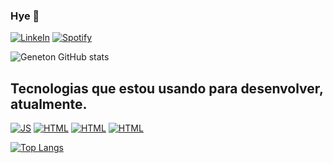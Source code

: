### Hye 👊

[![LinkeIn](https://img.shields.io/badge/LinkedIn-0077B5?style=for-the-badge&logo=linkedin&logoColor=white)](https://www.linkedin.com/in/geneton-neto/) 
[![Spotify](https://img.shields.io/badge/Spotify-1ED760?&style=for-the-badge&logo=spotify&logoColor=white)](https://open.spotify.com/user/geneton.neto)

![Geneton GitHub stats](https://github-readme-stats.vercel.app/api?username=genetonneto&show_icons=true&theme=tokyonight)

## Tecnologias que estou usando para desenvolver, atualmente. 
[![JS](https://img.shields.io/badge/JavaScript-F7DF1E?style=for-the-badge&logo=javascript&logoColor=black)]()
[![HTML]( 	https://img.shields.io/badge/HTML5-E34F26?style=for-the-badge&logo=html5&logoColor=white)]()
[![HTML](https://img.shields.io/badge/CSS3-1572B6?style=for-the-badge&logo=css3&logoColor=white)]()
[![HTML](https://img.shields.io/badge/Node.js-43853D?style=for-the-badge&logo=node.js&logoColor=white)]()

[![Top Langs](https://github-readme-stats.vercel.app/api/top-langs/?username=genetonneto&layout=compact)](https://github.com/anuraghazra/github-readme-stats)
